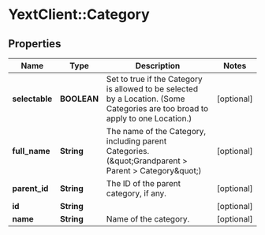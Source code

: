 # YextClient::Category

## Properties
Name | Type | Description | Notes
------------ | ------------- | ------------- | -------------
**selectable** | **BOOLEAN** | Set to true if the Category is allowed to be selected by a Location. (Some Categories are too broad to apply to one Location.) | [optional] 
**full_name** | **String** | The name of the Category, including parent Categories. (\&quot;Grandparent &gt; Parent &gt; Category\&quot;) | [optional] 
**parent_id** | **String** | The ID of the parent category, if any. | [optional] 
**id** | **String** |  | [optional] 
**name** | **String** | Name of the category. | [optional] 


